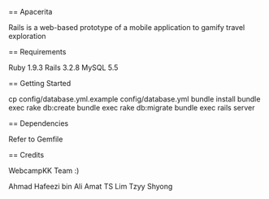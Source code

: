 == Apacerita

Rails is a web-based prototype of a mobile application to gamify travel exploration


== Requirements

Ruby 1.9.3
Rails 3.2.8
MySQL 5.5

== Getting Started

cp config/database.yml.example config/database.yml
bundle install
bundle exec rake db:create
bundle exec rake db:migrate
bundle exec rails server

== Dependencies 

Refer to Gemfile


== Credits

WebcampKK Team :)

Ahmad Hafeezi bin Ali Amat
TS Lim Tzyy Shyong
